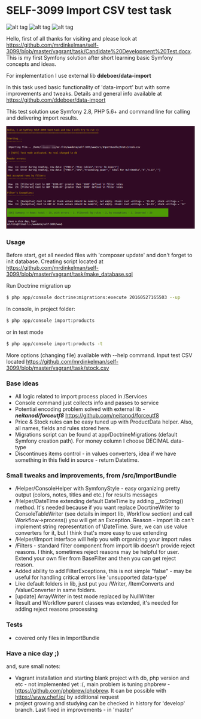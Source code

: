 # SELF-3099 Import CSV test task
![alt tag](https://img.shields.io/badge/build-passing-green.svg) 
![alt tag](https://img.shields.io/badge/version-1.0.0--alpha-orange.svg)
![alt tag](https://img.shields.io/badge/coverage-100-green.svg)


Hello, 
first of all thanks for visiting and please look at <https://github.com/mrdinkelman/self-3099/blob/master/vagrant/task/Candidate%20Development%20Test.docx>. This is my first Symfony solution after short learning basic Symfony concepts and ideas.

For implementation I use external lib **ddeboer/data-import** 

In this task used basic functionality of 'data-import' but with some improvements and tweaks.
Details and general info available at <https://github.com/ddeboer/data-import>

This test solution use Symfony 2.8, PHP 5.6+ and command line for calling and delivering import results.

![alt tag](/vagrant/Selection_210.png?raw=true "Preview")

### Usage

Before start, get all needed files with 'composer update' and don't forget to init database. 
Creating script located at https://github.com/mrdinkelman/self-3099/blob/master/vagrant/task/make_database.sql

Run Doctrine migration up
```sh
$ php app/console doctrine:migrations:execute 20160527165503 --up
```

In console, in project folder: 

```sh
$ php app/console import:products
```

or in test mode
```sh
$ php app/console import:products -t
```

More options (changing file) available with --help command.
Input test CSV located <https://github.com/mrdinkelman/self-3099/blob/master/vagrant/task/stock.csv>

### Base ideas
* All logic related to import process placed in /Services
* Console command just collects info and passes to service
* Potential encoding problem solved with external lib - ***neitanod/forceutf8*** https://github.com/neitanod/forceutf8
* Price & Stock rules can be easy tuned up with ProductData helper. Also, all names, fields and rules stored here.
* Migrations script can be found at app/DoctrineMigrations (default Symfony creation path). For money column I choose DECIMAL data-type
* Discontinues items control - in values converters, idea if we have something in this field in source - return Datetime.


### Small tweaks and improvements, from /src/ImportBundle
* /Helper/ConsoleHelper with SymfonyStyle - easy organizing pretty output (colors, notes, titles and etc.) for results messages
* /Helper/DateTime extending default DateTime by adding __toString() method. It's needed because if you want replace DocrtineWriter to ConsoleTableWriter (see details in import lib, Workflow section) and call Workflow->process() you will get an Exception. Reason - import lib can't implement string representation of \DateTime. Sure, we can use value converters for it, but I think that's more easy to use extending
* /Helper/IImport interface will help you with organizing your import rules
* /Filters - standard filter component from import lib doesn't provide reject reasons. I think, sometimes reject reasons may be helpful for user. Extend your own filer from BaseFilter and then you can get reject reason.
* Added ability to add FilterExceptions, this is not simple "false" - may be useful for handling critical errors like 'unsupported data-type'
* Like default folders in lib, just put you /Writer, /ItemConverts and /ValueConverter in same folders.
* [update] ArrayWriter in test mode replaced by NullWriter
* Result and Workflow parent classes was extended, it's needed for adding reject reasons processing

### Tests
* covered only files in ImportBundle

### Have a nice day ;)

and, sure small notes:
* Vagrant installation and starting blank project with db, php version and etc - not implemented yet :(, main problem is tuning phpbrew - https://github.com/phpbrew/phpbrew.
It can be possible with https://www.chef.io/ by additional request
* project growing and studying can be checked in history for 'develop' branch. Last fixed in improvements - in 'master'

